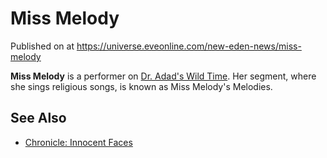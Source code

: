 # Miss Melody
Published on  at https://universe.eveonline.com/new-eden-news/miss-melody

**Miss Melody** is a performer on [Dr. Adad's Wild Time](6KzwIfSM44ZSJ2zYAQ7rWh). Her segment, where she sings religious songs, is known as Miss Melody's Melodies.

See Also
--------
-   [Chronicle: Innocent Faces](1NjDZWUlfdMXbzDsmgtg8F)
